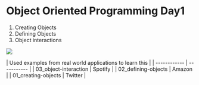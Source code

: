# Object Oriented Programming Day1

1. Creating Objects
2. Defining Objects
3. Object interactions

![](https://i.ytimg.com/vi/yrIbbKuSqK8/maxresdefault.jpg)

| Used examples from real world applications to learn this |
| ------------ | ----------- |
| 03_object-interaction | Spotify |
| 02_defining-objects | Amazon |
| 01_creating-objects | Twitter |